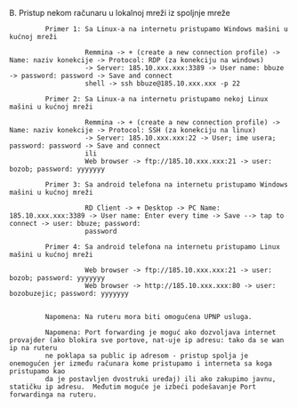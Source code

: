 B. Pristup nekom računaru u lokalnoj mreži iz spoljnje mreže
     
             Primer 1: Sa Linux-a na internetu pristupamo Windows mašini u kućnoj mreži 
             
                       Remmina -> + (create a new connection profile) -> Name: naziv konekcije -> Protocol: RDP (za konekciju na windows) 
                       -> Server: 185.10.xxx.xxx:3389 -> User name: bbuze -> password: password -> Save and connect
                       shell -> ssh bbuze@185.10.xxx.xxx -p 22
                       
             Primer 2: Sa Linux-a na internetu pristupamo nekoj Linux mašini u kućnoj mreži   
             
                       Remmina -> + (create a new connection profile) -> Name: naziv konekcije -> Protocol: SSH (za konekciju na linux) 
                       -> Server: 185.10.xxx.xxx:22 -> User; ime usera; password: password -> Save and connect 
                       ili
                       Web browser -> ftp://185.10.xxx.xxx:21 -> user: bozob; password: yyyyyyy
                       
             Primer 3: Sa android telefona na internetu pristupamo Windows mašini u kućnoj mreži                        
 
                       RD Client -> + Desktop -> PC Name: 185.10.xxx.xxx:3389 -> User name: Enter every time -> Save --> tap to connect -> user: bbuze; password: 
                       password
                       
             Primer 4: Sa android telefona na internetu pristupamo Linux mašini u kućnoj mreži     
                     
                       Web browser -> ftp://185.10.xxx.xxx:21 -> user: bozob; password: yyyyyyy
                       Web browser -> http://185.10.xxx.xxx:80 -> user: bozobuzejic; password: yyyyyyy
             
             
             Napomena: Na ruteru mora biti omogućena UPNP usluga.            
                       
             Napomena: Port forwarding je moguć ako dozvoljava internet provajder (ako blokira sve portove, nat-uje ip adresu: tako da se wan ip na ruteru 
             ne poklapa sa public ip adresom - pristup spolja je onemogućen jer između računara kome pristupamo i interneta sa koga pristupamo kao 
             da je postavljen dvostruki uređaj) ili ako zakupimo javnu, statičku ip adresu.  Međutim moguće je izbeći podešavanje Port forwardinga na ruteru. 
             